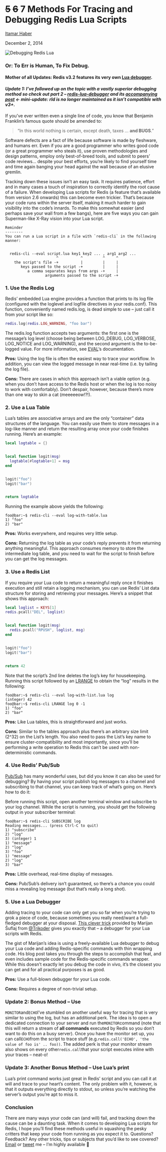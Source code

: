 # ~~5~~ ~~6~~ 7 Methods For Tracing and Debugging Redis Lua Scripts

[Itamar Haber](https://redis.com/blog/author/itamar/)

December 2, 2014

![Debugging Redis Lua](assets/logo.png)

### Or: To Err is Human, To Fix Debug.

#### **Mother of all Updates:** Redis v3.2 features its very own [Lua debugger](http://redis.io/topics/ldb).

#### ***Update 1:** I’ve followed up on the topic with a vastly superior debugging method so check out part 2 – [redis-lua-debugger](https://github.com/Redis/redis-lua-debugger) and its [accompanying post](https://redis.com/blog/pop-the-red-boxs-lid-redis-lua-debugger/) <- **mini-update:** rld is no longer maintained as it isn’t compatible with v3+.*

If you’ve ever written even a single line of code, you know that Benjamin Franklin’s famous quote should be amended to:

> “In this world nothing is certain, except death, taxes … **and BUGS**.”

Software defects are a fact of life because software is made by fleshware, and humans err. Even if you are a good programmer who writes good code (or a great programmer who steals it), use proven methodologies and design patterns, employ only best-of-breed tools, and submit to peers’ code reviews… despite your best efforts, you’re likely to find yourself time and time again banging your head against the wall because of an elusive gremlin.

Tracking down these issues isn’t an easy task. It requires patience, effort and in many cases a touch of inspiration to correctly identify the root cause of a failure. When developing Lua scripts for Redis (a feature that’s available from version 2.6 onwards) this can become even trickier. That’s because your code runs within the server itself, making it much harder to gain visibility into the code’s innards. To make this somewhat easier (and perhaps save your wall from a few bangs), here are five ways you can gain Superman-like X-Ray vision into your Lua script.



```
Reminder
--------
You can run a Lua script in a file with `redis-cli` in the following manner:


  redis-cli --eval script.lua key1 key2 ... , arg1 arg2 ...
                       ^          ^         ^     ^
    the script's file -+          |         |     |
       keys passed to the script -+         |     |
          a comma separates keys from args -+     |
                  arguments passed to the script -+
```



### 1. Use the Redis Log

Redis’ embedded Lua engine provides a function that prints to its log file (configured with the loglevel and logfile directives in your redis.conf). This function, conveniently named redis.log, is dead simple to use – just call it from your script like so:



```lua
redis.log(redis.LOG_WARNING, "foo bar")
```



The redis.log function accepts two arguments: the first one is the message’s log level (choose being between LOG_DEBUG, LOG_VERBOSE, LOG_NOTICE and LOG_WARNING), and the second argument is the to-be-logged value. For more information, see [EVAL](http://redis.io/commands/eval)‘s documentation.

**Pros:** Using the log file is often the easiest way to trace your workflow. In addition, you can view the logged message in near real-time (i.e. by tailing the log file).

**Cons:** There are cases in which this approach isn’t a viable option (e.g. when you don’t have access to the Redis host or when the log is too noisy to work with comfortably). Don’t despair, however, because there’s more than one way to skin a cat (meeeeeow!?!).

### 2. Use a Lua Table

Lua’s tables are associative arrays and are the only “container” data structures of the language. You can easily use them to store messages in a log-like manner and return the resulting array once your code finishes running. Here’s an example:



```lua
local logtable = {}


local function logit(msg)
  logtable[#logtable+1] = msg
end


logit("foo")
logit("bar")


return logtable
```



Running the example above yields the following:



```
foo@bar:~$ redis-cli --eval log-with-table.lua
1) "foo"
2) "bar"
```



**Pros:** Works everywhere, and requires very little setup.

**Cons:** Returning the log table as your code’s reply prevents it from returning anything meaningful. This approach consumes memory to store the intermediate log table, and you need to wait for the script to finish before you can get the log messages.

### 3. Use a Redis List

If you require your Lua code to return a meaningful reply once it finishes execution and still retain a logging mechanism, you can use Redis’ List data structure for storing and retrieving your messages. Here’s a snippet that shows this approach:



```lua
local loglist = KEYS[1]
redis.pcall("DEL", loglist)


local function logit(msg)
  redis.pcall("RPUSH", loglist, msg)
end


logit("foo")
logit("bar")


return 42
```



Note that the script’s 2nd line deletes the log’s key for housekeeping. Running this script followed by an [LRANGE](http://redis.io/commands/lrange) to obtain the “log” results in the following:



```
foo@bar:~$ redis-cli --eval log-with-list.lua log
(integer) 42
foo@bar:~$ redis-cli LRANGE log 0 -1
1) "foo"
2) "bar"
```



**Pros:** Like Lua tables, this is straightforward and just works.

**Cons:** Similar to the tables approach plus there’s an arbitrary size limit (2^32) on the List’s length. You also need to pass the List’s key name to ensure cluster-compatibility and most importantly, since you’ll be performing a write operation to Redis this can’t be used with non-deterministic commands.

### 4. Use Redis’ Pub/Sub

[Pub/Sub](http://redis.io/topics/pubsub) has many wonderful uses, but did you know it can also be used for debugging? By having your script publish log messages to a channel and subscribing to that channel, you can keep track of what’s going on. Here’s how to do it:



Before running this script, open another terminal window and subscribe to your log channel. While the script is running, you should get the following output in your subscriber terminal:



```
foo@bar:~$ redis-cli SUBSCRIBE log
Reading messages... (press Ctrl-C to quit)
1) "subscribe"
2) "log"
3) (integer) 1
1) "message"
2) "log"
3) "foo"
1) "message"
2) "log"
3) "bar"
```



**Pros:** Little overhead, real-time display of messages.

**Cons:** Pub/Sub’s delivery isn’t guaranteed, so there’s a chance you could miss a revealing log message (but that’s really a long shot).

### 5. Use a Lua Debugger

Adding tracing to your code can only get you so far when you’re trying to grok a piece of code, because sometimes you really need/want a full-fledged debugger at your disposal. [This clever trick](http://www.trikoder.net/blog/make-lua-debugging-easier-in-redis-87/) provided by Marijan Šuflaj from [@Trikoder](https://twitter.com/trikoder) gives you exactly that – a debugger for your Lua scripts with Redis.

The gist of Marijan’s idea is using a freely-available Lua debugger to debug your Lua code and adding Redis-specific commands with thin wrapping code. His blog post takes you through the steps to accomplish that feat, and even includes sample code for the Redis-specific commands wrapper. While this doesn’t exactly let you debug the code in vivo, it’s the closest you can get and for all practical purposes is as good.

**Pros:** Use a full-blown debugger for your Lua code.

**Cons:** Requires a degree of non-trivial setup.

### **Update 2:** Bonus Method – Use

`MONITOR`and`ECHO`I’ve stumbled on another useful way for tracing that is very similar to using the log, but has an additional perk. The idea is to open a dedicated connection to your server and run the`MONITOR`command (note that this will return a stream of **all commands** executed by Redis so you don’t want to do this on a busy server). Once you have the monitor set up, you can call`ECHO`from the script to trace stuff (e.g.`redis.call('ECHO', 'the value of foo is' .. foo))`. The added perk is that your monitor stream also shows on every other`redis.call`that your script executes inline with your traces – neat-o!

### **Update 3**: Another Bonus Method – Use Lua’s print

Lua’s print command works just great in Redis’ script and you can call it at will and trace to your heart’s content. The only problem with it, however, is that it outputs everything directly to stdout, so unless you’re watching the server’s output you’re apt to miss it.

### Conclusion

There are many ways your code can (and will) fail, and tracking down the cause can be a daunting task. When it comes to developing Lua scripts for Redis, I hope you’ll find these methods useful in squashing the pesky critters that keep your code from running as you expect it to. Questions? Feedback? Any other tricks, tips or subjects that you’d like to see covered? [Email](mailto:itamar@redis.com) or [tweet](https://twitter.com/itamarhaber) me – I’m highly available 🙂